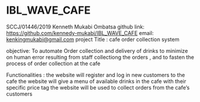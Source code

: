 # IBL_WAVE_CAFE
SCCJ/01446/2019
Kenneth Mukabi Ombatsa 
github link: https://github.com/kennedy-mukabi/IBL_WAVE_CAFE
email: kenkingmukabi@gmail.com
project Title : cafe order collection system 

objective: 
To automate Order collection and delivery of drinks to minimize on human error resulting from staff collectiong the orders , and to fasten the process of order collection at the cafe

Functionalities :
 the website will register and log in new customers to the cafe
 the website will give a menu of available drinks in the cafe with their specific price tag
 the website will be used to collect orders from the cafe’s customers
